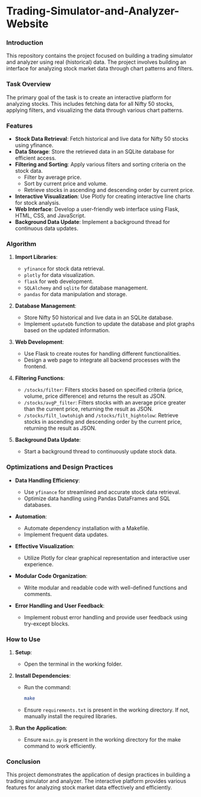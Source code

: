 # Trading-Simulator-and-Analyzer-Website


### Introduction

This repository contains the project focused on building a trading simulator and analyzer using real (historical) data. The project involves building an interface for analyzing stock market data through chart patterns and filters.

### Task  Overview

The primary goal of the task is to create an interactive platform for analyzing stocks. This includes fetching data for all Nifty 50 stocks, applying filters, and visualizing the data through various chart patterns.

### Features

- **Stock Data Retrieval**: Fetch historical and live data for Nifty 50 stocks using yfinance.
- **Data Storage**: Store the retrieved data in an SQLite database for efficient access.
- **Filtering and Sorting**: Apply various filters and sorting criteria on the stock data.
  - Filter by average price.
  - Sort by current price and volume.
  - Retrieve stocks in ascending and descending order by current price.
- **Interactive Visualization**: Use Plotly for creating interactive line charts for stock analysis.
- **Web Interface**: Develop a user-friendly web interface using Flask, HTML, CSS, and JavaScript.
- **Background Data Update**: Implement a background thread for continuous data updates.

### Algorithm

1. **Import Libraries**:
   - `yfinance` for stock data retrieval.
   - `plotly` for data visualization.
   - `flask` for web development.
   - `SQLAlchemy` and `sqlite` for database management.
   - `pandas` for data manipulation and storage.

2. **Database Management**:
   - Store Nifty 50 historical and live data in an SQLite database.
   - Implement `updateDb` function to update the database and plot graphs based on the updated information.

3. **Web Development**:
   - Use Flask to create routes for handling different functionalities.
   - Design a web page to integrate all backend processes with the frontend.

4. **Filtering Functions**:
   - `/stocks/filter`: Filters stocks based on specified criteria (price, volume, price difference) and returns the result as JSON.
   - `/stocks/avgP_filter`: Filters stocks with an average price greater than the current price, returning the result as JSON.
   - `/stocks/filt_lowtohigh` and `/stocks/filt_hightolow`: Retrieve stocks in ascending and descending order by the current price, returning the result as JSON.

5. **Background Data Update**:
   - Start a background thread to continuously update stock data.

### Optimizations and Design Practices

- **Data Handling Efficiency**:
  - Use `yfinance` for streamlined and accurate stock data retrieval.
  - Optimize data handling using Pandas DataFrames and SQL databases.

- **Automation**:
  - Automate dependency installation with a Makefile.
  - Implement frequent data updates.

- **Effective Visualization**:
  - Utilize Plotly for clear graphical representation and interactive user experience.

- **Modular Code Organization**:
  - Write modular and readable code with well-defined functions and comments.

- **Error Handling and User Feedback**:
  - Implement robust error handling and provide user feedback using try-except blocks.

### How to Use

1. **Setup**:
   - Open the terminal in the working folder.

2. **Install Dependencies**:
   - Run the command:
     ```sh
     make
     ```
   - Ensure `requirements.txt` is present in the working directory. If not, manually install the required libraries.

3. **Run the Application**:
   - Ensure `main.py` is present in the working directory for the make command to work efficiently.

### Conclusion

This project demonstrates the application of design practices in building a trading simulator and analyzer. The interactive platform provides various features for analyzing stock market data effectively and efficiently.
